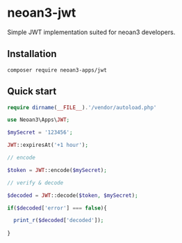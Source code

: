 # neoan3-jwt

Simple JWT implementation suited for neoan3 developers.


## Installation

`composer require neoan3-apps/jwt`

## Quick start

```PHP 
require dirname(__FILE__).'/vendor/autoload.php'

use Neoan3\Apps\JWT;

$mySecret = '123456';

JWT::expiresAt('+1 hour');

// encode

$token = JWT::encode($mySecret);

// verify & decode

$decoded = JWT::decode($token, $mySecret);

if($decoded['error'] === false){

  print_r($decoded['decoded']);
  
}

```
